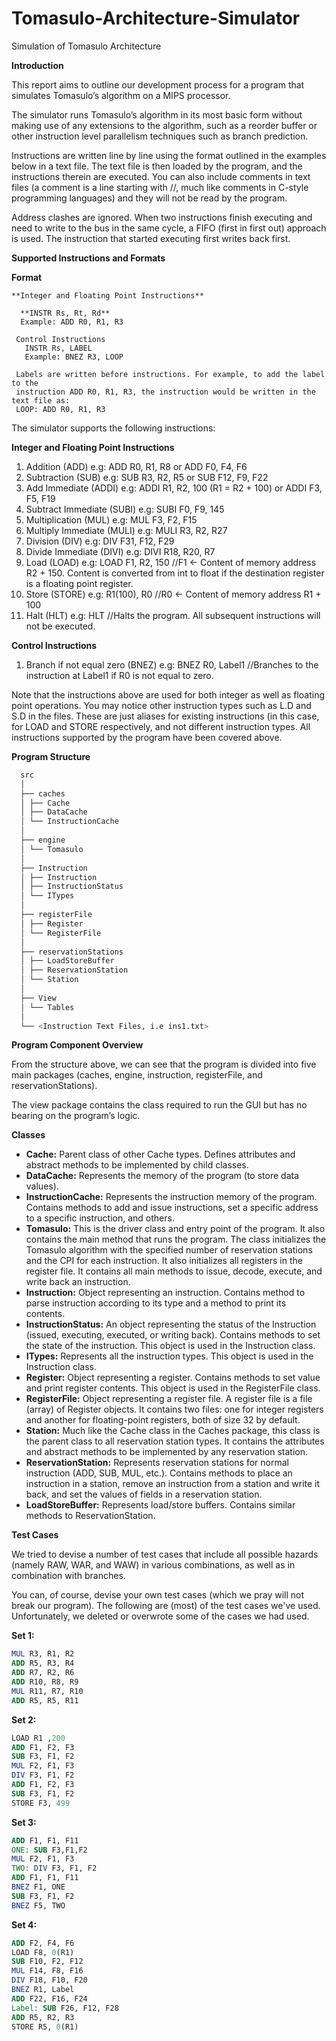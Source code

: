 # Tomasulo-Architecture-Simulator
Simulation of Tomasulo Architecture

**Introduction**

This report aims to outline our development process for a program that simulates Tomasulo’s algorithm on a MIPS processor.

The simulator runs Tomasulo’s algorithm in its most basic form without making use of any extensions to the algorithm, such as a reorder buffer or other instruction level parallelism techniques such as branch prediction.

Instructions are written line by line using the format outlined in the examples below in a text file. The text file is then loaded by the program, and the instructions therein are executed. You can also include comments in text files (a comment is a line starting with //, much like comments in C-style programming languages) and they will not be read by the program.

Address clashes are ignored. When two instructions finish executing and need to write to the bus in the same cycle, a FIFO (first in first out) approach is used. The instruction that started executing first writes back first.

**Supported Instructions and Formats**

  **Format**

    **Integer and Floating Point Instructions**

      **INSTR Rs, Rt, Rd** 
      Example: ADD R0, R1, R3

     Control Instructions
       INSTR Rs, LABEL
       Example: BNEZ R3, LOOP

     Labels are written before instructions. For example, to add the label to the
     instruction ADD R0, R1, R3, the instruction would be written in the text file as:
     LOOP: ADD R0, R1, R3

The simulator supports the following instructions:

**Integer and Floating Point Instructions**

 1. Addition (ADD)
 e.g: ADD R0, R1, R8 or ADD F0, F4, F6
 2. Subtraction (SUB)
 e.g: SUB R3, R2, R5 or SUB F12, F9, F22
 3. Add Immediate (ADDI)
 e.g: ADDI R1, R2, 100 (R1 = R2 + 100) or ADDI F3, F5, F19
 4. Subtract Immediate (SUBI)
 e.g: SUBI F0, F9, 145
 5. Multiplication (MUL)
 e.g: MUL F3, F2, F15
 6. Multiply Immediate (MULI)
 e.g: MULI R3, R2, R27
 7. Division (DIV)
 e.g: DIV F31, F12, F29
 8. Divide Immediate (DIVI)
 e.g: DIVI R18, R20, R7
 9. Load (LOAD)
 e.g: LOAD F1, R2, 150 //F1 ← Content of memory address R2 + 150.
 Content is converted from int to float if the destination register is a floating
 point register.
 10. Store (STORE)
 e.g: R1(100), R0 //R0 ← Content of memory address R1 + 100
 11. Halt (HLT)
 e.g: HLT //Halts the program. All subsequent instructions will not be
 executed.
 
**Control Instructions**

 1. Branch if not equal zero (BNEZ)
 e.g: BNEZ R0, Label1 //Branches to the instruction at Label1 if R0 is not
 equal to zero.

 Note that the instructions above are used for both integer as well as floating point operations. You may notice other instruction types such as L.D and S.D in
 the files. These are just aliases for existing instructions (in this case, for LOAD and
 STORE respectively, and not different instruction types. All instructions supported
 by the program have been covered above.

**Program Structure**
 ```bash
   src
   │
   ├── caches
   │ ├── Cache
   │ ├── DataCache
   │ └── InstructionCache
   │
   ├── engine
   │ └── Tomasulo
   │
   ├── Instruction
   │ ├── Instruction
   │ ├── InstructionStatus
   │ └── ITypes
   │
   ├── registerFile
   │ ├── Register
   │ └── RegisterFile
   │
   ├── reservationStations
   │ ├── LoadStoreBuffer
   │ ├── ReservationStation
   │ └── Station
   │
   ├── View
   │ └── Tables
   │
   └── <Instruction Text Files, i.e ins1.txt>
```

**Program Component Overview**

From the structure above, we can see that the program is divided into five main packages (caches, engine, instruction, registerFile, and reservationStations).

The view package contains the class required to run the GUI but has no bearing on the program’s logic.

**Classes**

- **Cache:** Parent class of other Cache types. Defines attributes and abstract methods to be implemented by child classes.
- **DataCache:** Represents the memory of the program (to store data values).
- **InstructionCache:** Represents the instruction memory of the program. Contains methods to add and issue instructions, set a specific address to a specific instruction, and others.
- **Tomasulo:** This is the driver class and entry point of the program. It also contains the main method that runs the program. The class initializes the Tomasulo algorithm with the specified number of reservation stations and the CPI for each instruction. It also initializes all registers in the register file. It contains all main methods to issue, decode, execute, and write back an instruction.
- **Instruction:** Object representing an instruction. Contains method to parse instruction according to its type and a method to print its contents.
- **InstructionStatus:** An object representing the status of the Instruction (issued, executing, executed, or writing back). Contains methods to set the state of the instruction. This object is used in the Instruction class.
- **ITypes:** Represents all the instruction types. This object is used in the Instruction class.
- **Register:** Object representing a register. Contains methods to set value and print register contents. This object is used in the RegisterFile class.
- **RegisterFile:** Object representing a register file. A register file is a file (array) of Register objects. It contains two files: one for integer registers and another for floating-point registers, both of size 32 by default.
- **Station:** Much like the Cache class in the Caches package, this class is the parent class to all reservation station types. It contains the attributes and abstract methods to be implemented by any reservation station.
- **ReservationStation:** Represents reservation stations for normal instruction (ADD, SUB, MUL, etc.). Contains methods to place an instruction in a station, remove an instruction from a station and write it back, and set the values of fields in a reservation station.
- **LoadStoreBuffer:** Represents load/store buffers. Contains similar methods to ReservationStation.

**Test Cases**

We tried to devise a number of test cases that include all possible hazards (namely RAW, WAR, and WAW) in various combinations, as well as in combination with branches.

You can, of course, devise your own test cases (which we pray will not break our program). The following are (most) of the test cases we've used. Unfortunately, we deleted or overwrote some of the cases we had used.

**Set 1:**
```MIPS
MUL R3, R1, R2
ADD R5, R3, R4
ADD R7, R2, R6
ADD R10, R8, R9
MUL R11, R7, R10
ADD R5, R5, R11
```
**Set 2:**
```MIPS
LOAD R1 ,200
ADD F1, F2, F3
SUB F3, F1, F2
MUL F2, F1, F3
DIV F3, F1, F2
ADD F1, F2, F3
SUB F3, F1, F2
STORE F3, 499
```
**Set 3:**
```MIPS
ADD F1, F1, F11
ONE: SUB F3,F1,F2
MUL F2, F1, F3
TWO: DIV F3, F1, F2
ADD F1, F1, F11
BNEZ F1, ONE
SUB F3, F1, F2
BNEZ F5, TWO
```
**Set 4:**
```MIPS
ADD F2, F4, F6
LOAD F8, 0(R1)
SUB F10, F2, F12
MUL F14, F8, F16
DIV F18, F10, F20
BNEZ R1, Label
ADD F22, F16, F24
Label: SUB F26, F12, F28
ADD R5, R2, R3
STORE R5, 0(R1)
```
